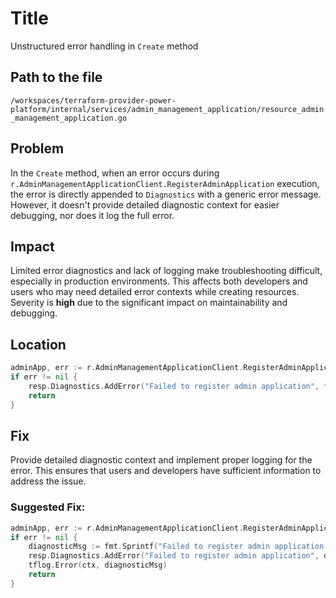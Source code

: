 # Title

Unstructured error handling in `Create` method

## Path to the file

`/workspaces/terraform-provider-power-platform/internal/services/admin_management_application/resource_admin_management_application.go`

## Problem

In the `Create` method, when an error occurs during `r.AdminManagementApplicationClient.RegisterAdminApplication` execution, the error is directly appended to `Diagnostics` with a generic error message. However, it doesn't provide detailed diagnostic context for easier debugging, nor does it log the full error.

## Impact

Limited error diagnostics and lack of logging make troubleshooting difficult, especially in production environments. This affects both developers and users who may need detailed error contexts while creating resources. Severity is **high** due to the significant impact on maintainability and debugging.

## Location

```go
adminApp, err := r.AdminManagementApplicationClient.RegisterAdminApplication(ctx, plan.Id.ValueString())
if err != nil {
    resp.Diagnostics.AddError("Failed to register admin application", fmt.Sprintf("Failed to register admin application: %v", err))
    return
}
```

## Fix

Provide detailed diagnostic context and implement proper logging for the error. This ensures that users and developers have sufficient information to address the issue.

### Suggested Fix:

```go
adminApp, err := r.AdminManagementApplicationClient.RegisterAdminApplication(ctx, plan.Id.ValueString())
if err != nil {
    diagnosticMsg := fmt.Sprintf("Failed to register admin application with ID %s: %v", plan.Id.ValueString(), err)
    resp.Diagnostics.AddError("Failed to register admin application", diagnosticMsg)
    tflog.Error(ctx, diagnosticMsg)
    return
}
```